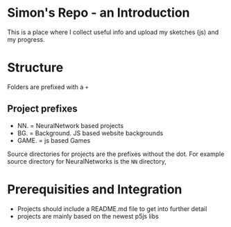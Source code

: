 # Simon's Repo - an Introduction
This is a place where I collect useful info and upload my
sketches (js) and my progress.

# Structure
Folders are prefixed with a `+`

## Project prefixes
- NN. = NeuralNetwork based projects
- BG. = Background. JS based website backgrounds
- GAME. = js based Games

Source directories for projects are the prefixes without the dot.
For example source directory for NeuralNetworks is the `NN` directory,

# Prerequisities and Integration
- Projects should include a README.md file to get into
  further detail
- projects are mainly based on the newest p5js libs
